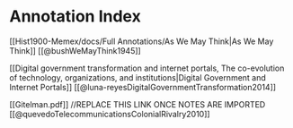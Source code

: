 # Annotation Index

[[Hist1900-Memex/docs/Full Annotations/As We May Think|As We May Think]]
[[@bushWeMayThink1945]]

[[Digital government transformation and internet portals, The co-evolution of technology, organizations, and institutions|Digital Government and Internet Portals]]
[[@luna-reyesDigitalGovernmentTransformation2014]]

[[Gitelman.pdf]] //REPLACE THIS LINK ONCE NOTES ARE IMPORTED
[[@quevedoTelecommunicationsColonialRivalry2010]]